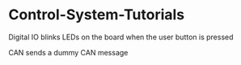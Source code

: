 # Control-System-Tutorials

Digital IO blinks LEDs on the board when the user button is pressed

CAN sends a dummy CAN message
